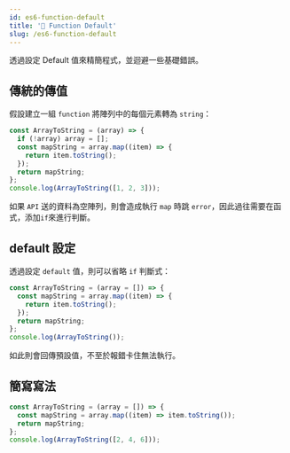 ```yaml
---
id: es6-function-default
title: '📜 Function Default'
slug: /es6-function-default
---
```


透過設定 Default 值來精簡程式，並迴避一些基礎錯誤。

## 傳統的傳值

假設建立一組 `function` 將陣列中的每個元素轉為 `string`：

```javascript
const ArrayToString = (array) => {
  if (!array) array = [];
  const mapString = array.map((item) => {
    return item.toString();
  });
  return mapString;
};
console.log(ArrayToString([1, 2, 3]));
```

如果 `API` 送的資料為空陣列，則會造成執行 `map` 時跳 `error`，因此過往需要在函式，添加`if`來進行判斷。

## default 設定

透過設定 `default` 值，則可以省略 `if` 判斷式：

```javascript
const ArrayToString = (array = []) => {
  const mapString = array.map((item) => {
    return item.toString();
  });
  return mapString;
};
console.log(ArrayToString());
```

如此則會回傳預設值，不至於報錯卡住無法執行。

## 簡寫寫法

```javascript
const ArrayToString = (array = []) => {
  const mapString = array.map((item) => item.toString());
  return mapString;
};
console.log(ArrayToString([2, 4, 6]));
```
